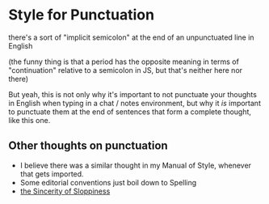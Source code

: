 # Style for Punctuation

there's a sort of "implicit semicolon" at the end of an unpunctuated line in English

(the funny thing is that a period has the opposite meaning in terms of "continuation" relative to a semicolon in JS, but that's neither here nor there)

But yeah, this is not only why it's important to not punctuate your thoughts in English when typing in a chat / notes environment, but why it *is* important to punctuate them at the end of sentences that form a complete thought, like this one.

## Other thoughts on punctuation

- I believe there was a similar thought in my Manual of Style, whenever that gets imported.
- Some editorial conventions just boil down to Spelling
- [the Sincerity of Sloppiness](c2afc8bf-97af-414f-a937-74ae781f14b5.md)
